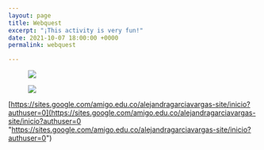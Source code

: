 ```yaml
---
layout: page
title: Webquest
excerpt: "¡This activity is very fun!"
date: 2021-10-07 18:00:00 +0000
permalink: webquest

---
```

<figure class="full-width-image"><img src="[![](https://englishwithalejandra.github.io/uploads/webquest-image-1.jpg)](https://sites.google.com/amigo.edu.co/alejandragarciavargas-site/inicio?authuser=0)"></figure>

<a href="https://sites.google.com/amigo.edu.co/alejandragarciavargas-site/inicio?authuser=0">
  <figure>
    <img src="https://englishwithalejandra.github.io/uploads/webquest-image-1.jpg">
  </figure> 
</a>

[https://sites.google.com/amigo.edu.co/alejandragarciavargas-site/inicio?authuser=0](https://sites.google.com/amigo.edu.co/alejandragarciavargas-site/inicio?authuser=0 "https://sites.google.com/amigo.edu.co/alejandragarciavargas-site/inicio?authuser=0")
